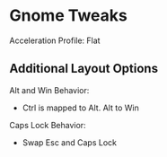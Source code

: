 # Gnome Tweaks

Acceleration Profile: Flat

## Additional Layout Options
Alt and Win Behavior:
- Ctrl is mapped to Alt. Alt to Win

Caps Lock Behavior:
- Swap Esc and Caps Lock
